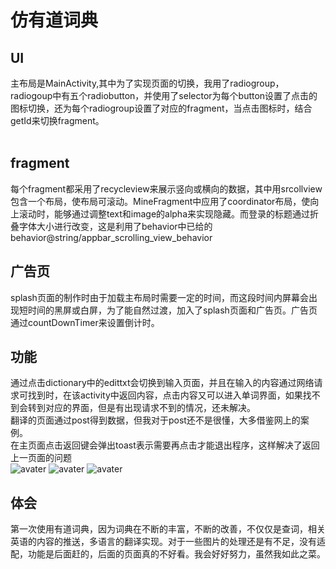 # 仿有道词典
##  UI
  主布局是MainActivity,其中为了实现页面的切换，我用了radiogroup，radiogoup中有五个radiobutton，并使用了selector为每个button设置了点击的图标切换，还为每个radiogroup设置了对应的fragment，当点击图标时，结合getId来切换fragment。
</br>
</br>
## fragment
  每个fragment都采用了recycleview来展示竖向或横向的数据，其中用srcollview包含一个布局，使布局可滚动。MineFragment中应用了coordinator布局，使向上滚动时，能够通过调整text和image的alpha来实现隐藏。而登录的标题通过折叠字体大小进行改变，这是利用了behavior中已给的behavior@string/appbar_scrolling_view_behavior
</br>
## 广告页
  splash页面的制作时由于加载主布局时需要一定的时间，而这段时间内屏幕会出现短时间的黑屏或白屏，为了能自然过渡，加入了splash页面和广告页。广告页通过countDownTimer来设置倒计时。</br>
## 功能
  通过点击dictionary中的edittxt会切换到输入页面，并且在输入的内容通过网络请求可找到时，在该activity中返回内容，点击内容又可以进入单词界面，如果找不到会转到对应的界面，但是有出现请求不到的情况，还未解决。</br>
  翻译的页面通过post得到数据，但我对于post还不是很懂，大多借鉴网上的案例。</br>
  在主页面点击返回键会弹出toast表示需要再点击才能退出程序，这样解决了返回上一页面的问题</br>
  ![avater](http://m.qpic.cn/psb?/V12pRwMy1vBidC/CsUE1hi*Zck2joe8NuyUfdyzNxvetBf8ah0yyQO2PxI!/b/dDQBAAAAAAAA&bo=OASABwAAAAARF5s!&rf=viewer_4)
  ![avater](http://m.qpic.cn/psb?/V12pRwMy1vBidC/GY2Y3WY47Co*FEhPlAkOMCEmBfwMlQTEREd6tmwKJNA!/b/dLYAAAAAAAAA&bo=OASABwAAAAARF5s!&rf=viewer_4)
   ![avater](http://m.qpic.cn/psb?/V12pRwMy1vBidC/uxxTkVqUA8tSCo*Y6xvkqt8JylejcwH*QUwomm5.U2M!/b/dDABAAAAAAAA&bo=OASABwAAAAARF5s!&rf=viewer_4)
## 体会
  第一次使用有道词典，因为词典在不断的丰富，不断的改善，不仅仅是查词，相关英语的内容的推送，多语言的翻译实现。对于一些图片的处理还是有不足，没有适配，功能是后面赶的，后面的页面真的不好看。我会好好努力，虽然我如此之菜。
  

 
 
  
